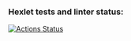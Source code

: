 ### Hexlet tests and linter status:
[![Actions Status](https://github.com/Californium251/frontend-project-lvl2/workflows/hexlet-check/badge.svg)](https://github.com/Californium251/frontend-project-lvl2/actions)